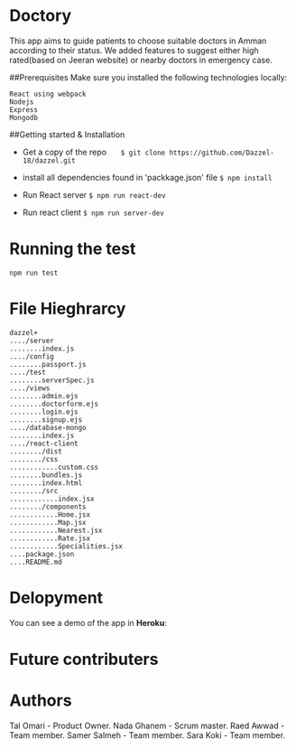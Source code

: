 
# Doctory
This app aims to guide patients to choose suitable doctors in Amman according to their status. We added features to suggest either high rated(based on Jeeran website) or nearby doctors in emergency case.

##Prerequisites
Make sure you installed the following technologies locally:

    React using webpack
    Nodejs
    Express
    Mongodb

##Getting started & Installation

 - Get a copy of the repo 
`   $ git clone https://github.com/Dazzel-18/dazzel.git`

 -  install all dependencies found in 'packkage.json' file
 `$ npm install`
    
- Run  React server
  `$ npm run react-dev`
    
- Run react client
   `$ npm run server-dev`
   
# Running the test
`npm run test`


# File Hieghrarcy  
    dazzel+
    ..../server
    ........index.js
    ..../config
    ........passport.js
    ..../test
    ........serverSpec.js
    ..../views
    ........admin.ejs
    ........doctorform.ejs
    ........login.ejs
    ........signup.ejs
    ..../database-mongo
    ........index.js
    ..../react-client
    ......../dist
    ......../css
    ............custom.css
    ........bundles.js
    ........index.html
    ......../src
    ............index.jsx
    ......../components
    ............Home.jsx
    ............Map.jsx
    ............Nearest.jsx
    ............Rate.jsx
    ............Specialities.jsx
    ....package.json
    ....README.md
    
    
# Delopyment
You can see a demo of the app in **Heroku**:


# Future contributers



# Authors
Tal Omari - Product Owner.
Nada Ghanem - Scrum master.
Raed Awwad - Team member.
Samer Salmeh - Team member.
Sara Koki - Team member.


